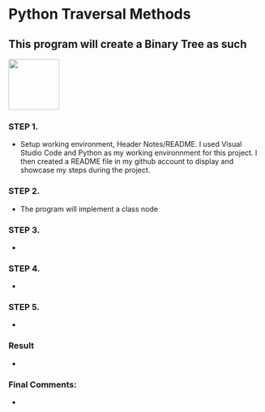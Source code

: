 # Python Traversal Methods

## This program will create a Binary Tree as such

<img src="images/github-smail.png" width="100">
 
 
 ### STEP 1.
* Setup working environment, Header Notes/README.
I used Visual Studio Code and Python as my working environnment for this project. I then created a README file in my github account to display
and showcase my steps during the project. 

### STEP 2.
* The program will implement a class node 

### STEP 3.
*
### STEP 4.
* 

### STEP 5. 
* 

### Result
* 

### Final Comments:
* 
